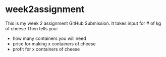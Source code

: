 # week2assignment

This is my week 2 assignment GitHub Submission.
It takes input for # of kg of cheese
Then tells you:
- how many containers you will need
- price for making x containers of cheese
- profit for x containers of cheese
